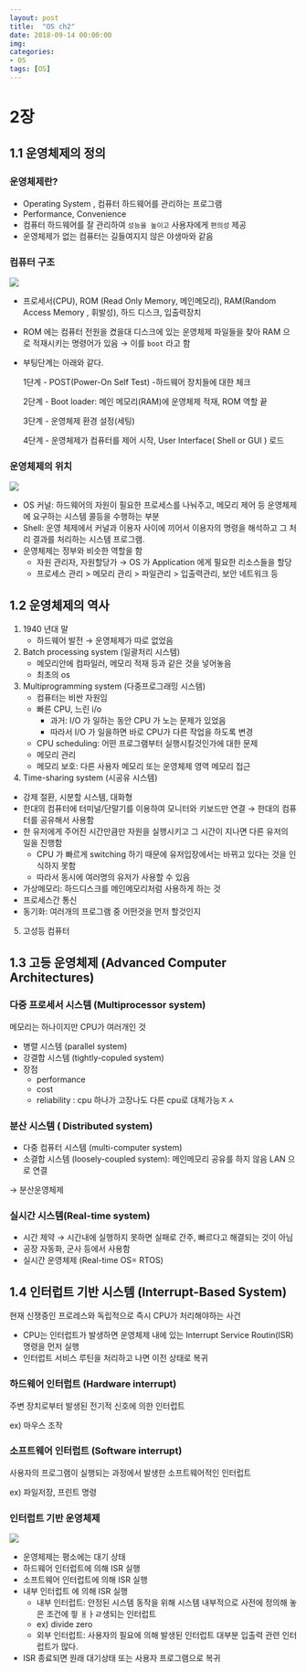 ```yaml
---
layout: post
title:  "OS ch2"
date: 2018-09-14 00:00:00
img:
categories:
- OS
tags: [OS]
---
```


# 2장 
## 1.1 운영체제의 정의

### 운영체제란?
- Operating System , 컴퓨터 하드웨어를 관리하는 프로그램
- Performance, Convenience
- 컴퓨터 하드웨어를 잘 관리하여 `성능을 높이고` 사용자에게 `편의성` 제공
- 운영체제가 없는 컴퓨터는 길들여지지 않은 야생마와 같음

### 컴퓨터 구조
![](/assets/post_img/computerArchitecture.png)

- 프로세서(CPU), ROM (Read Only Memory, 메인메모리), RAM(Random Access Memory , 휘발성), 하드 디스크, 입출력장치
- ROM 에는 컴퓨터 전원을 켰을대 디스크에 있는 운영체제 파일들을 찾아  RAM 으로 적재시키는 명령어가 있음 → 이를 `boot` 라고 함
- 부팅단계는 아래와 같다.

    1단계 - POST(Power-On Self Test) -하드웨어 장치들에 대한 체크

    2단계 - Boot loader:  메인 메모리(RAM)에 운영체제 적재, ROM 역할 끝

    3단계 - 운영체제 환경 설정(세팅)

    4단계 - 운영체제가 컴퓨터를 제어 시작, User Interface( Shell or GUI ) 로드

### 운영체제의 위치

![](/assets/post_img/OSKernel.png)

- OS 커널: 하드웨어의 자원이 필요한 프로세스를 나눠주고, 메모리 제어 등 운영체제에 요구하는 시스템 콜등을 수행하는 부분
- Shell: 운영 체제에서 커널과 이용자 사이에 끼어서 이용자의 명령을 해석하고 그 처리 결과를 처리하는 시스템 프로그램.
- 운영체제는 정부와 비슷한 역할을 함
    - 자원 관리자, 자원할당가 → OS 가 Application 에게 필요한 리소스들을 할당
    - 프로세스 관리 > 메모리 관리 > 파일관리 > 입출력관리, 보안 네트워크 등

## 1.2 운영체제의 역사

1. 1940 년대 말 
    - 하드웨어 발전 → 운영체제가 따로 없었음
2. Batch processing system (일괄처리 시스템)
    - 메모리안에 컴파일러, 메모리 적재 등과 같은 것을 넣어놓음
    - 최초의 os
3. Multiprogramming system (다중프로그래밍 시스템)
    - 컴퓨터는 비싼 자원임
    - 빠른 CPU, 느린 i/o
        - 과거: I/O 가 일하는 동안 CPU 가 노는 문제가 있었음
        - 따라서 I/O 가 일을하면 바로 CPU가 다른 작업을 하도록 변경
    - CPU scheduling: 어떤 프로그램부터 실행시킬것인가에 대한 문제
    - 메모리 관리
    - 메모리 보호: 다른 사용자 메모리 또는 운영체제 영역 메모리 접근
4. Time-sharing system (시공유 시스템)
- 강제 절환, 시분할 시스템, 대화형
- 한대의 컴퓨터에 터미널/단말기를 이용하여 모니터와 키보드만 연결 → 한대의 컴퓨터를 공유해서 사용함
- 한 유저에게 주어진 시간만큼만 자원을 실행시키고 그 시간이 지나면 다른 유저의 일을 진행함
    - CPU 가 빠르게 switching 하기 때문에 유저입장에서는 바뀌고 있다는 것을 인식하지 못함
    - 따라서 동시에 여러명의 유저가 사용할 수 있음
- 가상메모리: 하드디스크를 메인메모리처럼 사용하게 하는 것
- 프로세스간 통신
- 동기화: 여러개의 프로그램 중 어떤것을 먼저 할것인지

5. 고성등 컴퓨터 

## 1.3 고등 운영체제 (Advanced Computer Architectures)

### 다중 프로세서 시스템 (Multiprocessor system)

메모리는 하나이지만 CPU가 여러개인 것

- 병렬 시스템 (parallel system)
- 강결합 시스템 (tightly-copuled system)
- 장점
    - performance
    - cost
    - reliability : cpu 하나가 고장나도 다른 cpu로 대체가능ㅈㅅ

### 분산 시스템 ( Distributed system)

- 다중 컴퓨터 시스템 (multi-computer system)
- 소결합 시스템 (loosely-coupled system): 메인메모리 공유를 하지 않음 LAN 으로 연결

→ 분산운영체제

### 실시간 시스템(Real-time system)

- 시간 제약 → 시간내에 실행하지 못하면 실패로 간주, 빠르다고 해결되는 것이 아님
- 공장 자동화, 군사 등에서 사용함
- 실시간 운영체제 (Real-time OS= RTOS)

## 1.4 인터럽트 기반 시스템 (Interrupt-Based System)

현재 신쟁중인 프로레스와 독립적으로 즉시 CPU가 처리해야하는 사건

- CPU는 인터럽트가 발생하면 운영체제 내에 있는 Interrupt Service Routin(ISR) 명령을 먼저 실행
- 인터럽트 서비스 루틴을 처리하고 나면 이전 상태로 복귀

### 하드웨어 인터럽트 (Hardware interrupt)

 주변 장치로부터 발생된 전기적 신호에 의한 인터럽트

 ex) 마우스 조작

### 소프트웨어 인터럽트 (Software interrupt)

사용자의 프로그램이 실행되는 과정에서 발생한 소프트웨어적인 인터럽트

ex) 파일저장, 프린트 명령

### 인터럽트 기반 운영체제

![](/assets/post_img/Interrupt.png)

- 운영체제는 평소에는 대기 상태
- 하드웨어 인터럽트에 의해 ISR 실행
- 소프트웨어 인터럽트에 의해 ISR 실행
- 내부 인터럽트 에 의해 ISR 실행
    - 내부 인터럽트: 안정된 시스템 동작을 위해 시스템 내부적으로 사전에 정의해 놓은 조건에 읳 ㅐㅏㄹ생되는 인터럽트
    - ex) divide zero
    - 외부 인터럽트: 사용자의 필요에 의해 발생된 인터럽트 대부분 입출력 관련 인터럽트가 많다.
- ISR 종료되면 원래 대기상태 또는 사용자 프로그램으로 복귀
